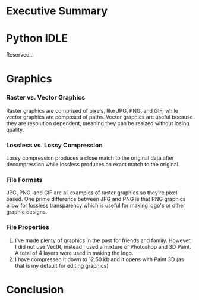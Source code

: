 # Executive Summary
# Python IDLE
  Reserved...
# Graphics
  ### Raster vs. Vector Graphics
  Raster graphics are comprised of pixels, like JPG, PNG, and GIF, while vector graphics are composed of paths. Vector graphics are useful because they are resolution dependent, meaning they can be resized without losing quality.
  ### Lossless vs. Lossy Compression
  Lossy compression produces a close match to the original data after decompression while lossless produces an exact match to the original.
  ### File Formats
  JPG, PNG, and GIF are all examples of raster graphics so they're pixel based. One prime difference between JPG and PNG is that PNG graphics allow for lossless transparency which is useful for making logo's or other graphic designs.
  ### File Properties
  1. I've made plenty of graphics in the past for friends and family. However, I did not use VectR, instead I used a mixture of Photoshop and 3D Paint. A total of 4 layers were used in making the logo.
  2. I have compressed it down to 12.50 kb and it opens with Paint 3D (as that is my default for editing graphics)
# Conclusion
